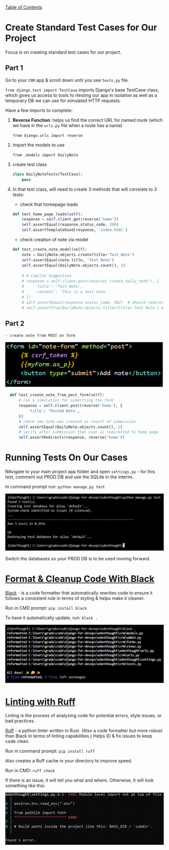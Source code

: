 [Table of Contents](/README.md)

# Create Standard Test Cases for Our Project

Focus is on creating standard test cases for our project.

## Part 1

Go to your `CRM` app & scroll down until you see `tests.py` file.

`from django.test import TestCase` imports Django's base TestCase class, which gives us access to tools fo rtesting our app in isolation as well as a temporary DB we can use for simulated HTTP requests.

Have a few imports to complete:

1. **Reverse Function**:  helps us find the correct URL for named route (which we have in the `urls.py` file when a route has a name)

    `from django.urls import reverse`

2. Import the models to use

    `from .models import DailyNote`

3. create test class

    ```python
    class DailyNoteTests(TestCase):
        pass
    ```

4. In that test class, will need to create 3 methods that will correlate to 3 tests:

    - check that homepage loads

    ```python
    def test_home_page_loads(self):
        response = self.client.get(reverse('home'))
        self.assertEqual(response.status_code, 200)
        self.assertTemplateUsed(response, 'index.html')
    ```

    - check creation of note via model

    ```python
    def test_create_note_model(self):
        note = DailyNote.objects.create(title='Test Note')
        self.assertEqual(note.title, 'Test Note')
        self.assertEqual(DailyNote.objects.count(), 1)
        
        # # Copilot Suggestion
        # response = self.client.post(reverse('create_daily_note'), {
        #     'title': 'Test Note',
        #     'content': 'This is a test note.'
        # })
        # self.assertEqual(response.status_code, 302)  # Should redirect after creation
        # self.assertTrue(DailyNote.objects.filter(title='Test Note').exists())
    ```

## Part 2

    - create note from POST on form

![from template](/IMGs/section-08/8-POST-form.png)

 ```python
   def test_create_note_from_post_form(self):
       # run a simulation for submitting the form
       response = self.client.post(reverse('home'), {
           'title': 'Posted Note',
       })
       # check new note was created as result of submission
       self.assertEqual(DailyNote.objects.count(), 1)
       # verify after submission that user is redirected to home page
       self.assertRedirects(response, reverse('home'))
   ```

# Running Tests On Our Cases

NAvigate to your main project app folder and open `settings.py` - for this test, comment out PROD DB and use the SQLite in the interim.

In command prompt run:  `python manage.py test`

![test run outcome](/IMGs/section-08/8-test-outcome.png)

Switch the databases so your PROD DB is to be used moving forward.

# [Format & Cleanup Code With Black](https://www.udemy.com/course/python-django-for-devops-terraform-render-docker-cicd/learn/lecture/49770359#overview)

[Black](https://pypi.org/project/black/) - is a code formatter that automatically rewrites code to ensure it follows a consistent rule in terms of styling & helps make it cleaner.

Run in CMD prompt:  `pip install black`

To have it automatically update, run:  `black .`

![black reformatting output](/IMGs/section-08/8-black-reformatting-output.png)

# [Linting with Ruff](https://www.udemy.com/course/python-django-for-devops-terraform-render-docker-cicd/learn/lecture/49770429#overview)

Linting is the process of analyzing code for potential errors, style issues, or bad practices.

[Ruff](https://pypi.org/project/ruff/) - a python linter written in Rust. (Also a code formatter but more robust than Black in terms of linting capabilities.) Helps ID & fix issues to keep code clean.

Run in command prompt:  `pip install ruff`

Also creates a Ruff cache in your directory to improve speed.

Run in CMD:  `ruff check`

If there is an issue, it will tell you what and where. Otherwise, it will look something like this:

![ruff check outcome](/IMGs/section-08/8-ruff-check.png)

